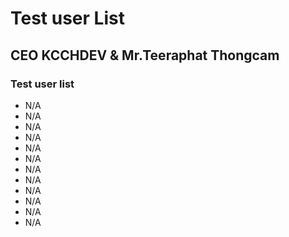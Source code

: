 # Test user List

## CEO KCCHDEV & Mr.Teeraphat Thongcam

### Test user list
 - N/A
 - N/A
 - N/A
 - N/A
 - N/A
 - N/A
 - N/A
 - N/A
 - N/A
 - N/A
 - N/A
 - N/A
